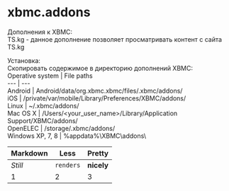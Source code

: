 xbmc.addons
===========

Дополнения к XBMC:  
TS.kg - данное дополнение позволяет просматривать контент с сайта TS.kg  

Установка:  
Скопировать содержимое в директорию дополнений XBMC:  
Operative system | File paths  
--- | ---  
Android | Android/data/org.xbmc.xbmc/files/.xbmc/addons/  
iOS | /private/var/mobile/Library/Preferences/XBMC/addons/  
Linux | ~/.xbmc/addons/  
Mac OS X | /Users/<your_user_name>/Library/Application Support/XBMC/addons/  
OpenELEC | /storage/.xbmc/addons/  
Windows XP, 7, 8 | %appdata%\XBMC\addons\  


Markdown | Less | Pretty  
--- | --- | ---  
*Still* | `renders` | **nicely**  
1 | 2 | 3  
